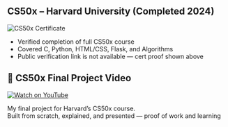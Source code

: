 ## CS50x – Harvard University (Completed 2024)
![CS50x Certificate](./cs50x_cert.jpg)

- Verified completion of full CS50x course  
- Covered C, Python, HTML/CSS, Flask, and Algorithms  
- Public verification link is not available — cert proof shown above

## 🎥 CS50x Final Project Video

[![Watch on YouTube](https://img.youtube.com/vi/iI2ilxdfoAs/0.jpg)](https://www.youtube.com/watch?v=iI2ilxdfoAs)

My final project for Harvard’s CS50x course.  
Built from scratch, explained, and presented — proof of work and learning
